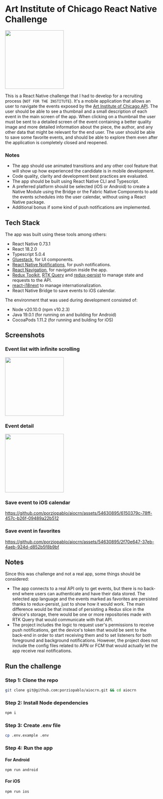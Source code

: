 # Art Institute of Chicago React Native Challenge

<img src="https://github.com/porziopablo/aiocrn/assets/54630895/cdad1b7d-90aa-426f-9e54-39d6302f9bb6" width="192">

This is a React Native challenge that I had to develop for a recruiting process (`NOT FOR THE INSTITUTE`). It's a mobile application that allows an user to navigate the events exposed by the [Art Institute of Chicago API](https://api.artic.edu/docs/#introduction). The user should be able to see a thumbnail and a small description of each event in the main screen of the app. When clicking on a thumbnail the user must be sent to a detailed screen of the event containing a better quality image and more detailed information about the piece, the author, and any other data that might be relevant for the end user. The user should be able to save some favorite events, and should be able to explore them even after the application is completely closed and reopened.

### Notes
 - The app should use animated transitions and any other cool feature that will show up how experienced the candidate is in mobile development.
 - Code quality, clarity and development best practices are evaluated.
 - The app should be built using React Native CLI and Typescript.
 - A preferred platform should be selected (iOS or Android) to create a Native Module using the Bridge or the Fabric Native Components to add the events schedules into the user calendar, without using a React Native package.
 - Additional bonus if some kind of push notifications are implemented.

## Tech Stack

The app was built using these tools among others:
 - React Native 0.73.1
 - React 18.2.0
 - Typescript 5.0.4
 - [Gluestack](https://gluestack.io/ui/docs/overview/introduction), for UI components.
 - [React Native Notifications](https://github.com/wix/react-native-notifications), for push notifications.
 - [React Navigation](https://reactnavigation.org/docs/getting-started/), for navigation inside the app.
 - [Redux Toolkit](https://redux.js.org/introduction/why-rtk-is-redux-today), [RTK Query](https://redux-toolkit.js.org/rtk-query/overview) and [redux-persist](https://github.com/rt2zz/redux-persist) to manage state and requests to the API.
 - [react-i18next](https://react.i18next.com/) to manage internationalization.
 - React Native Bridge to save events to iOS calendar. 
 
The environment that was used during development consisted of:
 - Node v20.10.0 (npm v10.2.3)
 - Java 19.0.1 (for running on and building for Android)
 - CocoaPods 1.11.2 (for running and bulding for iOS)

## Screenshots

### Event list with infinite scrolling
<img src="https://github.com/porziopablo/aiocrn/assets/54630895/0deeb520-b796-480b-8472-ce15a1550956" width="192">

### Event detail
<img src="https://github.com/porziopablo/aiocrn/assets/54630895/e03a1265-8368-4583-92f7-36104874c3b6" width="192">

### Save event to iOS calendar
https://github.com/porziopablo/aiocrn/assets/54630895/6150379c-78ff-457c-b26f-09489a22b512

### Save event in favorites
https://github.com/porziopablo/aiocrn/assets/54630895/2f70e647-37eb-4aeb-924d-d852b5f8b9bf

## Notes
Since this was challenge and not a real app, some things should be considered:
- The app connects to a real API only to get events, but there is no back-end where users can authenticate and have their data stored. The selected app language and the events marked as favorites are persisted thanks to redux-persist, just to show how it would work. The main difference would be that instead of persisting a Redux slice in the device's storage, there would be one or more repositories made with RTK Query that would communicate with that API.
- The project includes the logic to request user's permissions to receive push notifications, get the device's token that would be sent to the back-end in order to start receiving them and to set listeners for both foreground and background notifications. However, the project does not include the config files related to APN or FCM that would actually let the app receive real notifications.

## Run the challenge

### Step 1: Clone the repo

```bash
git clone git@github.com:porziopablo/aiocrn.git && cd aiocrn
```

### Step 2: Install Node dependencies

```bash
npm i
```
### Step 3: Create .env file

```bash
cp .env.example .env
```

### Step 4: Run the app

#### For Android

```bash
npm run android
```

#### For iOS

```bash
npm run ios
```
